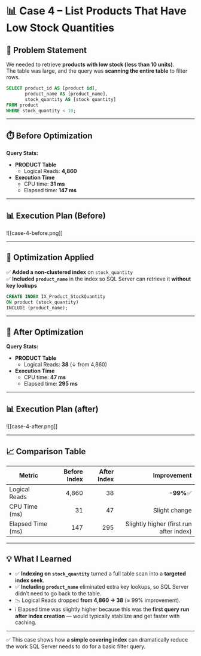 # 📊 Case 4 – List Products That Have Low Stock Quantities

## 📌 Problem Statement
We needed to retrieve **products with low stock (less than 10 units)**.  
The table was large, and the query was **scanning the entire table** to filter rows.

```sql
SELECT product_id AS [product id], 
       product_name AS [product_name], 
       stock_quantity AS [stock quantity]
FROM product
WHERE stock_quantity < 10;
```

---

## ⏱️ Before Optimization

**Query Stats:**

* **PRODUCT Table**
  * Logical Reads: **4,860**
* **Execution Time**
  * CPU time: **31 ms**
  * Elapsed time: **147 ms**

---

## 📊 Execution Plan (Before)

![[case-4-before.png]]

---

## 🔧 Optimization Applied

✅ **Added a non-clustered index** on `stock_quantity`  
✅ **Included `product_name`** in the index so SQL Server can retrieve it **without key lookups**

```sql
CREATE INDEX IX_Product_StockQuantity
ON product (stock_quantity)
INCLUDE (product_name);
```

---

## 🚀 After Optimization

**Query Stats:**

* **PRODUCT Table**
  * Logical Reads: **38** (↓ from 4,860)
* **Execution Time**
  * CPU time: **47 ms**
  * Elapsed time: **295 ms**

---

## 📊 Execution Plan (after)

![[case-4-after.png]]

---

## 📈 Comparison Table

| Metric            | Before Index | After Index |                             Improvement |
| ----------------- | -----------: | ----------: | --------------------------------------: |
| Logical Reads     |        4,860 |          38 |                               **-99%**✅ |
| CPU Time (ms)     |           31 |          47 |                           Slight change |
| Elapsed Time (ms) |          147 |         295 | Slightly higher (first run after index) |

---

## 💡 What I Learned

* ✅ **Indexing on `stock_quantity`** turned a full table scan into a **targeted index seek**.
* ✅ **Including `product_name`** eliminated extra key lookups, so SQL Server didn’t need to go back to the table.
* 📉 Logical Reads dropped **from 4,860 → 38** (≈ 99% improvement).
* ℹ️ Elapsed time was slightly higher because this was the **first query run after index creation** — would typically stabilize and get faster with caching.

---

✅ This case shows how **a simple covering index** can dramatically reduce the work SQL Server needs to do for a basic filter query.
